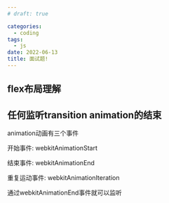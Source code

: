 ```yaml
---
# draft: true

categories:
  - coding
tags:
  - js
date: 2022-06-13
title: 面试题!
---
```


## flex布局理解


## 任何监听transition animation的结束

animation动画有三个事件

开始事件: webkitAnimationStart

结束事件: webkitAnimationEnd

重复运动事件: webkitAnimationIteration

通过webkitAnimationEnd事件就可以监听

## 